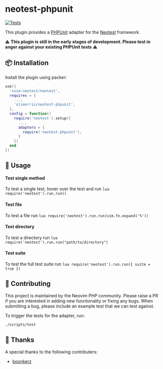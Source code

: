 # neotest-phpunit

[![Tests](https://github.com/olimorris/neotest-phpunit/actions/workflows/ci.yml/badge.svg)](https://github.com/olimorris/neotest-phpunit/actions/workflows/ci.yml)

This plugin provides a [PHPUnit](https://phpunit.de) adapter for the [Neotest](https://github.com/nvim-neotest/neotest) framework.

:warning: **This plugin is still in the early stages of development. Please test in anger against your existing PHPUnit tests** :warning:

## :package: Installation

Install the plugin using packer:

```lua
use({
  'nvim-neotest/neotest',
  requires = {
    ...,
    'olimorris/neotest-phpunit',
  },
  config = function()
    require('neotest').setup({
      ...,
      adapters = {
        require('neotest-phpunit'),
      }
    })
  end
})
```

## :rocket: Usage

#### Test single method

To test a single test, hover over the test and run `lua require('neotest').run.run()`

#### Test file

To test a file run `lua require('neotest').run.run(vim.fn.expand('%'))`

#### Test directory

To test a directory run `lua require('neotest').run.run("path/to/directory")`

#### Test suite

To test the full test suite run `lua require('neotest').run.run({ suite = true })`

## :gift: Contributing

This project is maintained by the Neovim PHP community. Please raise a PR if you are interested in adding new functionality or fixing any bugs. When submitting a bug, please include an example test that we can test against.

To trigger the tests for the adapter, run:

```sh
./scripts/test
```

## :clap: Thanks

A special thanks to the following contributers:

- [boonkerz](https://github.com/boonkerz)
